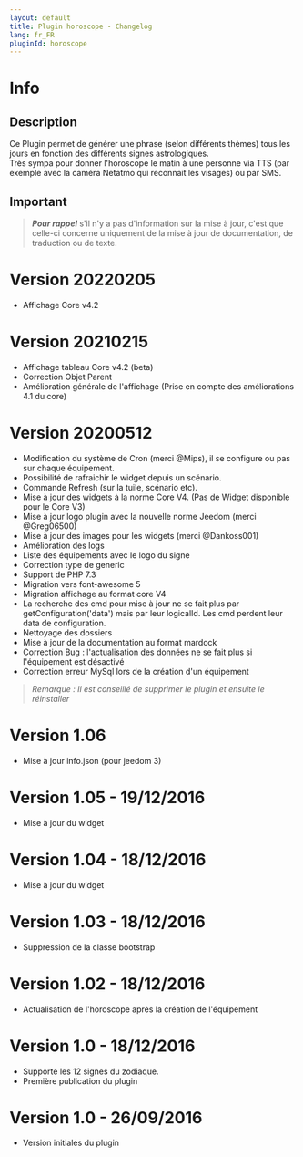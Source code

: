 ```yaml
---
layout: default
title: Plugin horoscope - Changelog
lang: fr_FR
pluginId: horoscope
---
```


# Info

## Description

Ce Plugin permet de générer une phrase (selon différents thèmes) tous les jours en fonction des différents signes astrologiques.<br/>Très sympa pour donner l'horoscope le matin à une personne via TTS (par exemple avec la caméra Netatmo qui reconnait les visages) ou par SMS.

## Important

> **_Pour rappel_** s'il n'y a pas d'information sur la mise à jour, c'est que celle-ci concerne uniquement de la mise à jour de documentation, de traduction ou de texte.

# Version 20220205

- Affichage Core v4.2

# Version 20210215

- Affichage tableau Core v4.2 (beta)
- Correction Objet Parent
- Amélioration générale de l'affichage (Prise en compte des améliorations 4.1 du core)

# Version 20200512

- Modification du système de Cron (merci @Mips), il se configure ou pas sur chaque équipement.
- Possibilité de rafraichir le widget depuis un scénario.
- Commande Refresh (sur la tuile, scénario etc).
- Mise à jour des widgets à la norme Core V4. (Pas de Widget disponible pour le Core V3)
- Mise à jour logo plugin avec la nouvelle norme Jeedom (merci @Greg06500)
- Mise à jour des images pour les widgets (merci @Dankoss001)
- Amélioration des logs
- Liste des équipements avec le logo du signe
- Correction type de generic
- Support de PHP 7.3
- Migration vers font-awesome 5
- Migration affichage au format core V4
- La recherche des cmd pour mise à jour ne se fait plus par getConfiguration('data') mais par leur logicalId. Les cmd perdent leur data de configuration.
- Nettoyage des dossiers
- Mise à jour de la documentation au format mardock
- Correction Bug : l'actualisation des données ne se fait plus si l'équipement est désactivé
- Correction erreur MySql lors de la création d'un équipement

> _Remarque : Il est conseillé de supprimer le plugin et ensuite le réinstaller_

# Version 1.06

- Mise à jour info.json (pour jeedom 3)

# Version 1.05 - 19/12/2016

- Mise à jour du widget

# Version 1.04 - 18/12/2016

- Mise à jour du widget

# Version 1.03 - 18/12/2016

- Suppression de la classe bootstrap

# Version 1.02 - 18/12/2016

- Actualisation de l'horoscope après la création de l'équipement

# Version 1.0 - 18/12/2016

- Supporte les 12 signes du zodiaque.
- Première publication du plugin

# Version 1.0 - 26/09/2016

- Version initiales du plugin
